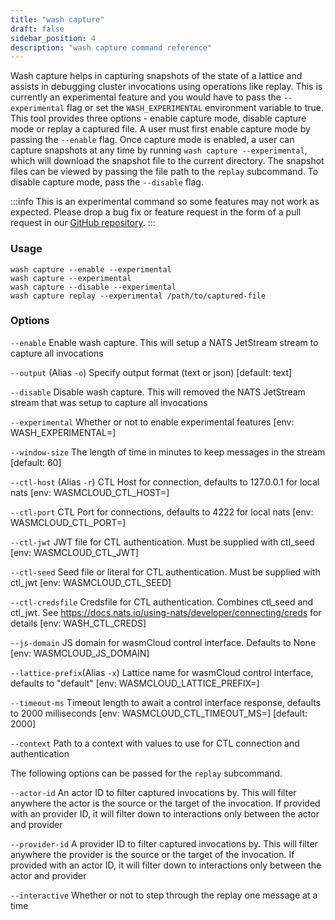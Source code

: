 ```yaml
---
title: "wash capture"
draft: false
sidebar_position: 4
description: "wash capture command reference"
--- 
```


Wash capture helps in capturing snapshots of the state of a lattice and assists in debugging cluster invocations using operations like replay. This is currently an experimental feature and you would have to pass the `--experimental` flag or set the `WASH_EXPERIMENTAL` environment variable to true. This tool provides three options - enable capture mode, disable capture mode or replay a captured file. A user must first enable capture mode by passing the `--enable` flag. Once capture mode is enabled, a user can capture snapshots at any time by running `wash capture --experimental`, which will download the snapshot file to the current directory. The snapshot files can be viewed by passing the file path to the `replay` subcommand. To disable capture mode, pass the `--disable` flag. 

:::info
This is an experimental command so some features may not work as expected. Please drop a bug fix or feature request in the form of a pull request in our [GitHub repository](https://github.com/wasmCloud/wasmCloud).
:::

### Usage
```
wash capture --enable --experimental
wash capture --experimental
wash capture --disable --experimental
wash capture replay --experimental /path/to/captured-file
```

### Options

`--enable` Enable wash capture. This will setup a NATS JetStream stream to capture all invocations

`--output` (Alias `-o`) Specify output format (text or json) [default: text]

`--disable` Disable wash capture. This will removed the NATS JetStream stream that was setup to capture all invocations

`--experimental` Whether or not to enable experimental features [env: WASH_EXPERIMENTAL=]

`--window-size` The length of time in minutes to keep messages in the stream [default: 60]

`--ctl-host` (Alias `-r`) CTL Host for connection, defaults to 127.0.0.1 for local nats [env: WASMCLOUD_CTL_HOST=]

`--ctl-port` CTL Port for connections, defaults to 4222 for local nats [env: WASMCLOUD_CTL_PORT=]

`--ctl-jwt` JWT file for CTL authentication. Must be supplied with ctl_seed [env: WASMCLOUD_CTL_JWT]

`--ctl-seed` Seed file or literal for CTL authentication. Must be supplied with ctl_jwt [env: WASMCLOUD_CTL_SEED]

`--ctl-credsfile` Credsfile for CTL authentication. Combines ctl_seed and ctl_jwt. See https://docs.nats.io/using-nats/developer/connecting/creds for details [env: WASH_CTL_CREDS]

`--js-domain` JS domain for wasmCloud control interface. Defaults to None [env: WASMCLOUD_JS_DOMAIN]

`--lattice-prefix`(Alias `-x`) Lattice name for wasmCloud control interface, defaults to "default" [env: WASMCLOUD_LATTICE_PREFIX=]

`--timeout-ms` Timeout length to await a control interface response, defaults to 2000 milliseconds [env: WASMCLOUD_CTL_TIMEOUT_MS=] [default: 2000]

`--context` Path to a context with values to use for CTL connection and authentication


The following options can be passed for the `replay` subcommand.

`--actor-id` An actor ID to filter captured invocations by. This will filter anywhere the actor is the source or the target of the invocation. If provided with an provider ID, it will filter down to interactions only between the actor and provider

`--provider-id` A provider ID to filter captured invocations by. This will filter anywhere the provider is the source or the target of the invocation. If provided with an actor ID, it will filter down to interactions only between the actor and provider

`--interactive` Whether or not to step through the replay one message at a time